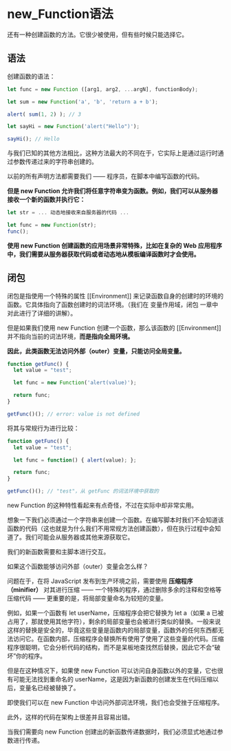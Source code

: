 # new_Function语法

还有一种创建函数的方法。它很少被使用，但有些时候只能选择它。

## 语法

创建函数的语法：
```js
let func = new Function ([arg1, arg2, ...argN], functionBody);
```

```js
let sum = new Function('a', 'b', 'return a + b');

alert( sum(1, 2) ); // 3
```

```js
let sayHi = new Function('alert("Hello")');

sayHi(); // Hello
```
与我们已知的其他方法相比，这种方法最大的不同在于，它实际上是通过运行时通过参数传递过来的字符串创建的。

以前的所有声明方法都需要我们 —— 程序员，在脚本中编写函数的代码。

**但是 new Function 允许我们将任意字符串变为函数。例如，我们可以从服务器接收一个新的函数并执行它：**

```js
let str = ... 动态地接收来自服务器的代码 ...

let func = new Function(str);
func();
```

**使用 new Function 创建函数的应用场景非常特殊，比如在复杂的 Web 应用程序中，我们需要从服务器获取代码或者动态地从模板编译函数时才会使用。**

## 闭包
闭包是指使用一个特殊的属性 [[Environment]] 来记录函数自身的创建时的环境的函数。它具体指向了函数创建时的词法环境。（我们在 变量作用域，闭包 一章中对此进行了详细的讲解）。

但是如果我们使用 new Function 创建一个函数，那么该函数的 [[Environment]] 并不指向当前的词法环境，**而是指向全局环境。**

**因此，此类函数无法访问外部（outer）变量，只能访问全局变量。**

```js
function getFunc() {
  let value = "test";

  let func = new Function('alert(value)');

  return func;
}

getFunc()(); // error: value is not defined
```
将其与常规行为进行比较：
```js
function getFunc() {
  let value = "test";

  let func = function() { alert(value); };

  return func;
}

getFunc()(); // "test"，从 getFunc 的词法环境中获取的
```

new Function 的这种特性看起来有点奇怪，不过在实际中却非常实用。

想象一下我们必须通过一个字符串来创建一个函数。在编写脚本时我们不会知道该函数的代码（这也就是为什么我们不用常规方法创建函数），但在执行过程中会知道了。我们可能会从服务器或其他来源获取它。

我们的新函数需要和主脚本进行交互。

如果这个函数能够访问外部（outer）变量会怎么样？

问题在于，在将 JavaScript 发布到生产环境之前，需要使用 **压缩程序（minifier）** 对其进行压缩 —— 一个特殊的程序，通过删除多余的注释和空格等压缩代码 —— 更重要的是，将局部变量命名为较短的变量。

例如，如果一个函数有 let userName，压缩程序会把它替换为 let a（如果 a 已被占用了，那就使用其他字符），剩余的局部变量也会被进行类似的替换。一般来说这样的替换是安全的，毕竟这些变量是函数内的局部变量，函数外的任何东西都无法访问它。在函数内部，压缩程序会替换所有使用了使用了这些变量的代码。压缩程序很聪明，它会分析代码的结构，而不是呆板地查找然后替换，因此它不会“破坏”你的程序。

但是在这种情况下，如果使 new Function 可以访问自身函数以外的变量，它也很有可能无法找到重命名的 userName，这是因为新函数的创建发生在代码压缩以后，变量名已经被替换了。

即使我们可以在 new Function 中访问外部词法环境，我们也会受挫于压缩程序。

此外，这样的代码在架构上很差并且容易出错。

当我们需要向 new Function 创建出的新函数传递数据时，我们必须显式地通过参数进行传递。